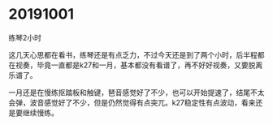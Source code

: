# 20191001

练琴2小时

这几天心思都在看书，练琴还是有点乏力，不过今天还是到了两个小时，后半程都在视奏，毕竟一直都是k27和一月，基本都没有看谱了，再不好好视奏，又要脱离乐谱了。

一月还是在慢练抠踏板和触键，琶音感觉好了不少，也可以开始提速了，结尾不太会弹，波音感觉好了不少，但是仍然觉得有点突兀。k27稳定性有点波动，看来还是要继续慢练。
